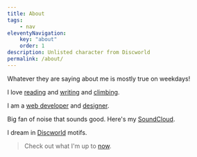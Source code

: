 ```yaml
---
title: About
tags:
    - nav
eleventyNavigation:
    key: "about"
    order: 1
description: Unlisted character from Discworld
permalink: /about/
---
```

Whatever they are saying about me is mostly true on weekdays!

I love [reading](https://goodreads.com/parthshiralkar) and [writing](/writing) and [climbing](/climbing).

I am a [web developer](/code) and [designer](/colophon).

Big fan of noise that sounds good. Here's my [SoundCloud](https://soundcloud.com/bhatji).

I dream in [Discworld](https://en.wikipedia.org/wiki/Discworld) motifs.

> Check out what I'm up to [now](/now).
